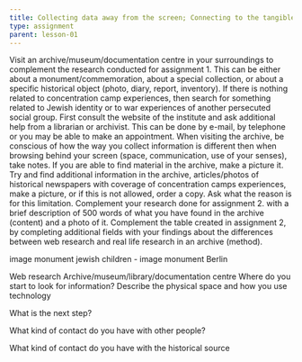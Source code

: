```yaml
---
title: Collecting data away from the screen; Connecting to the tangible archive  (3 to 4 hours - BA - laptop - smartphone - travelling)  
type: assignment
parent: lesson-01
---
```

Visit an archive/museum/documentation centre in your surroundings to complement the research conducted for assignment 1. 
This can be either about a monument/commemoration, about a special collection, or about  a specific historical object (photo, diary, report, inventory). If there is nothing related to concentration camp experiences, then search for something related to Jewish identity or to war experiences of another persecuted social group. First consult the website of the institute and ask additional help from a librarian or archivist. This can be done by e-mail, by telephone or you may be able to make an appointment. 
When visiting the archive, be conscious of how the way you collect information is different then when browsing behind your screen (space, communication, use of your senses), take notes. 
If you are able to find material in the archive, make a picture it.  
Try and find additional information in the archive, articles/photos of historical newspapers with coverage of concentration camps experiences,  make a picture, or if this is not allowed, order a copy. Ask what the reason is for this limitation. 
Complement your research done for assignment 2. with a brief description of 500 words of what you have found in the archive (content) and a photo of it. 
Complement the table created in assignment 2, by completing additional fields with your findings  about the differences between web research and real life research in an archive (method). 

[]()image monument jewish children - image monument Berlin 




 Web research
Archive/museum/library/documentation centre 
Where  do you start to look for  information? Describe the physical space and how you use technology




What is the next step?




What kind of contact do you have with other people? 




What kind of contact do you have with the historical source 






